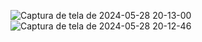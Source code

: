 ![Captura de tela de 2024-05-28 20-13-00](https://github.com/GabrielMbarbosa/tailwind/assets/109046409/f5fc194d-6a15-4ae2-a384-3c3506c8beb0)
![Captura de tela de 2024-05-28 20-12-46](https://github.com/GabrielMbarbosa/tailwind/assets/109046409/f1d3b95c-f562-4ecd-b4eb-c69704f6cd71)
